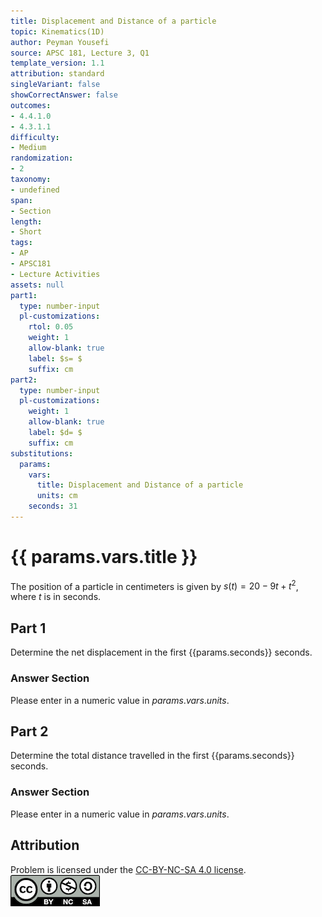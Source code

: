 ```yaml
---
title: Displacement and Distance of a particle
topic: Kinematics(1D)
author: Peyman Yousefi
source: APSC 181, Lecture 3, Q1
template_version: 1.1
attribution: standard
singleVariant: false
showCorrectAnswer: false
outcomes:
- 4.4.1.0
- 4.3.1.1
difficulty:
- Medium
randomization:
- 2
taxonomy:
- undefined
span:
- Section
length:
- Short
tags:
- AP
- APSC181
- Lecture Activities
assets: null
part1:
  type: number-input
  pl-customizations:
    rtol: 0.05
    weight: 1
    allow-blank: true
    label: $s= $
    suffix: cm
part2:
  type: number-input
  pl-customizations:
    weight: 1
    allow-blank: true
    label: $d= $
    suffix: cm
substitutions:
  params:
    vars:
      title: Displacement and Distance of a particle
      units: cm
    seconds: 31
---
```

# {{ params.vars.title }}
The position of a particle in centimeters is given by $s(t) = 20 - 9t + t^2$, where $t$ is in seconds.

## Part 1

Determine the net displacement in the first {{params.seconds}} seconds.

### Answer Section

Please enter in a numeric value in ${{ params.vars.units }}$.

## Part 2

Determine the total distance travelled in the first {{params.seconds}} seconds.

### Answer Section

Please enter in a numeric value in ${{ params.vars.units }}$.

## Attribution

Problem is licensed under the [CC-BY-NC-SA 4.0 license](https://creativecommons.org/licenses/by-nc-sa/4.0/).<br> ![The Creative Commons 4.0 license requiring attribution-BY, non-commercial-NC, and share-alike-SA license.](https://raw.githubusercontent.com/firasm/bits/master/by-nc-sa.png)